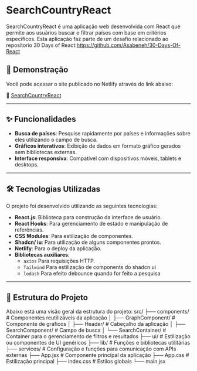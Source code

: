 # SearchCountryReact

SearchCountryReact é uma aplicação web desenvolvida com React que permite aos usuários buscar e filtrar países com base em critérios específicos. Esta aplicação faz parte de um desafio relacionado ao repositorio 30 Days of React:https://github.com/Asabeneh/30-Days-Of-React

## 🚀 Demonstração

Você pode acessar o site publicado no Netlify através do link abaixo:

🔗 [SearchCountryReact](https://searchcountryreact.netlify.app)

---

## ✨ Funcionalidades

- **Busca de países**: Pesquise rapidamente por países e informações sobre eles utilizando o campo de busca.
- **Gráficos interativos**: Exibição de dados em formato gráfico gerados sem bibliotecas externas.
- **Interface responsiva**: Compatível com dispositivos móveis, tablets e desktops.

---

## 🛠️ Tecnologias Utilizadas

O projeto foi desenvolvido utilizando as seguintes tecnologias:

- **React.js**: Biblioteca para construção da interface de usuário.
- **React Hooks**: Para gerenciamento de estado e manipulação de referências.
- **CSS Modules**: Para estilização de componentes.
- **Shadcn/ iu**: Para utilização de alguns componentes prontos.
- **Netlify**: Para o deploy da aplicação.
- **Bibliotecas auxiliares**:
  - `axios` Para requisições HTTP.
  - `Tailwind` Para estilização de components do shadcn ui
  - `lodash` Para efeito debounce quando for feito a pesquisa

---

## 📂 Estrutura do Projeto

Abaixo está uma visão geral da estrutura do projeto:
src/ ├── components/ # Componentes reutilizáveis da aplicação │ ├── GraphComponent/ # Componente de gráficos │ ├── Header/ # Cabeçalho da aplicação │ ├── SearchComponent/ # Campo de busca │ └── SearchContainer/ # Container para o gerenciamento de filtros e resultados ├── ui/ # Estilização ou componentes de UI genéricos ├── lib/ # Funções e bibliotecas utilitárias ├── services/ # Configuração e funções para comunicação com APIs externas ├── App.jsx # Componente principal da aplicação ├── App.css # Estilização principal ├── index.css # Estilos globais └── main.jsx

